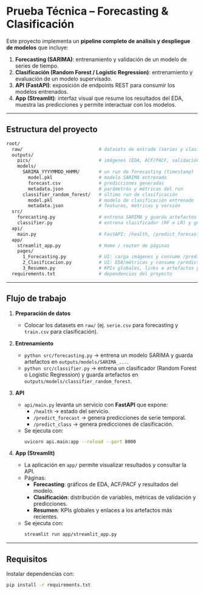 # Prueba Técnica – Forecasting & Clasificación

Este proyecto implementa un **pipeline completo de análisis y despliegue de modelos** que incluye:

1. **Forecasting (SARIMA)**: entrenamiento y validación de un modelo de series de tiempo.
2. **Clasificación (Random Forest / Logistic Regression)**: entrenamiento y evaluación de un modelo supervisado.
3. **API (FastAPI)**: exposición de endpoints REST para consumir los modelos entrenados.
4. **App (Streamlit)**: interfaz visual que resume los resultados del EDA, muestra las predicciones y permite interactuar con los modelos.

---

## Estructura del proyecto

```bash
root/
  raw/                            # datasets de entrada (series y clasificación)
  outputs/
    pics/                         # imágenes (EDA, ACF/PACF, validación, forecast, clf)
    models/
      SARIMA_YYYYMMDD_HHMM/       # un run de forecasting (timestamp)
        model.pkl                 # modelo SARIMA entrenado
        forecast.csv              # predicciones generadas
        metadata.json             # parámetros y métricas del run
      classifier_random_forest/   # último run de clasificación
        model.pkl                 # modelo de clasificación entrenado
        metadata.json             # features, métricas y versión
  src/
    forecasting.py                # entrena SARIMA y guarda artefactos en outputs/models
    classifier.py                 # entrena clasificador (RF o LR) y guarda artefactos
  api/
    main.py                       # FastAPI: /health, /predict_forecast, /predict_class
  app/
    streamlit_app.py              # Home / router de páginas
    pages/
      1_Forecasting.py            # UI: carga imágenes y consume /predict_forecast
      2_Clasificacion.py          # UI: EDA/métricas y consume /predict_class
      3_Resumen.py                # KPIs globales, links a artefactos y últimas métricas
  requirements.txt                # dependencias del proyecto

```

---

## Flujo de trabajo

1. **Preparación de datos**
   - Colocar los datasets en `raw/` (ej. `serie.csv` para forecasting y `train.csv` para clasificación).

2. **Entrenamiento**
   - `python src/forecasting.py` → entrena un modelo SARIMA y guarda artefactos en `outputs/models/SARIMA_...`.
   - `python src/classifier.py` → entrena un clasificador (Random Forest o Logistic Regression) y guarda artefactos en `outputs/models/classifier_random_forest`.

3. **API**
   - `api/main.py` levanta un servicio con **FastAPI** que expone:
     - `/health` → estado del servicio.
     - `/predict_forecast` → genera predicciones de serie temporal.
     - `/predict_class` → genera predicciones de clasificación.
   - Se ejecuta con:
     ```bash
     uvicorn api.main:app --reload --port 8000
     ```

4. **App (Streamlit)**
   - La aplicación en `app/` permite visualizar resultados y consultar la API.
   - Páginas:
     - **Forecasting**: gráficos de EDA, ACF/PACF y resultados del modelo.
     - **Clasificación**: distribución de variables, métricas de validación y predicciones.
     - **Resumen**: KPIs globales y enlaces a los artefactos más recientes.
   - Se ejecuta con:
     ```bash
     streamlit run app/streamlit_app.py
     ```

---

##  Requisitos

Instalar dependencias con:

```bash
pip install -r requirements.txt
```